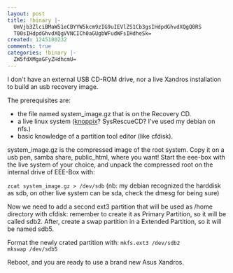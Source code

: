 ```yaml
---
layout: post
title: !binary |-
  UmVjb3ZlciBMaW51eCBYYW5kcm9zIG9uIEVlZS1Cb3gsIHdpdGhvdXQgQ0RS
  T00sIHdpdGhvdXQgVVNCICh0aGUgbWFudWFsIHdheSk=
created: 1245180232
comments: true
categories: !binary |-
  ZW5fdXMgaGFyZHdhcmU=
---
```

I don't have an external USB CD-ROM drive, nor a live Xandros installation to build an usb recovery image.

The prerequisites are:
- the file named system_image.gz that is on the Recovery CD.
- a live linux system (<a href="http://www.knoppix.net/">knoppix</a>? SysRescueCD? I've used my debian on nfs.)
- basic knowledge of a partition tool editor (like cfdisk).

system_image.gz is the compressed image of the root system. Copy it on a usb pen, samba share, public_html, where you want!
Start the eee-box with the live system of your choice, and unpack the compressed root on the internal drive of EEE-Box with:

<code>zcat system_image.gz > /dev/sdb</code>
(nb: my debian recognized the harddisk as sdb, on other live system can be sda, check the dmesg for being sure)

Now we need to add a second ext3 partition that will be used as /home directory with cfdisk: remember to create it as Primary Partition, so it will be called sdb2.
After, create a swap partition in a Extended Partition, so it will be named sdb5.

Format the newly crated partition with:
<code>mkfs.ext3 /dev/sdb2
mkswap /dev/sdb5</code>

Reboot, and you are ready to use a brand new Asus Xandros.
